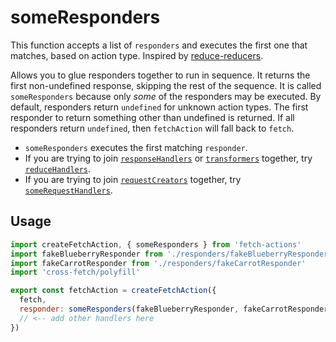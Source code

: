 # someResponders

This function accepts a list of `responders` and executes the first one that matches, based on action type. Inspired by [reduce-reducers](https://github.com/acdlite/reduce-reducers).

Allows you to glue responders together to run in sequence. It returns the first non-undefined response, skipping the rest of the sequence. It is called `someResponders` because only _some_ of the responders may be executed. By default, responders return `undefined` for unknown action types. The first responder to return something other than undefined is returned. If all responders return `undefined`, then `fetchAction` will fall back to `fetch`.

- `someResponders` executes the first matching `responder`.
- If you are trying to join [`responseHandlers`](./handleResponseActions.md) or [`transformers`](./handleTransformerActions.md) together, try [`reduceHandlers`](./reduceHandlers.md).
- If you are trying to join [`requestCreators`](./handleRequestCreatorActions.md) together, try [`someRequestHandlers`](./someRequestCreators.md).

## Usage

```js
import createFetchAction, { someResponders } from 'fetch-actions'
import fakeBlueberryResponder from './responders/fakeBlueberryResponder'
import fakeCarrotResponder from './responders/fakeCarrotResponder'
import 'cross-fetch/polyfill'

export const fetchAction = createFetchAction({
  fetch,
  responder: someResponders(fakeBlueberryResponder, fakeCarrotResponder),
  // <-- add other handlers here
})
```
